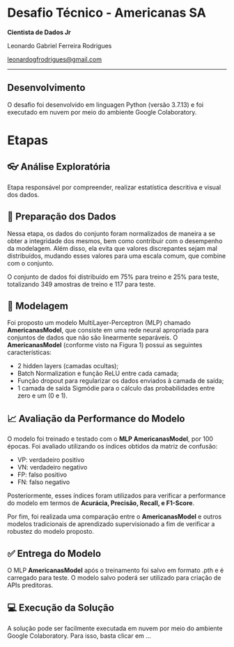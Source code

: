 # Desafio Técnico - Americanas SA
**Cientista de Dados Jr**

Leonardo Gabriel Ferreira Rodrigues

leonardogfrodrigues@gmail.com

__________________
## Desenvolvimento
O desafio foi desenvolvido em linguagen Python (versão 3.7.13) e foi executado em nuvem por meio do ambiente Google Colaboratory.

# Etapas

## :eyeglasses: Análise Exploratória
Etapa responsável por compreender, realizar estatística descritiva e visual dos dados.

## :game_die: Preparação dos Dados
Nessa etapa, os dados do conjunto foram normalizados de maneira a se obter a integridade dos mesmos, bem como contribuir com o desempenho da modelagem. Além disso, ela evita que valores discrepantes sejam mal distribuídos, mudando esses valores para uma escala comum, que combine com o conjunto.

O conjunto de dados foi distribuído em 75% para treino e 25% para teste, totalizando 349 amostras de treino e 117 para teste. 

## :memo: Modelagem
Foi proposto um modelo MultiLayer-Perceptron (MLP) chamado **AmericanasModel**, que consiste em uma rede neural apropriada para conjuntos de dados que não são linearmente separáveis. O **AmericanasModel** (conforme visto na Figura 1) possui as seguintes características:

- 2 hidden layers (camadas ocultas);
- Batch Normalization e função ReLU entre cada camada;
- Função dropout para regularizar os dados enviados à camada de saída;
- 1 camada de saída Sigmódie para o cálculo das probabilidades entre zero e um (0 e 1).


## :chart_with_upwards_trend: Avaliação da Performance do Modelo
O modelo foi treinado e testado com o **MLP AmericanasModel**, por 100 épocas. Foi avaliado utilizando os índices obtidos da matriz de confusão:

- VP: verdadeiro positivo
- VN: verdadeiro negativo
- FP: falso positivo
- FN: falso negativo

Posteriormente, esses índices foram utilizados para verificar a performance do modelo em termos de **Acurácia, Precisão, Recall, e F1-Score**.

Por fim, foi realizada uma comparação entre o **AmericanasModel** e outros modelos tradicionais de aprendizado supervisionado a fim de verificar a robustez do modelo proposto.

## :white_check_mark: Entrega do Modelo
O MLP **AmericanasModel** após o treinamento foi salvo em formato .pth e é carregado para teste. 
O modelo salvo poderá ser utilizado para criação de APIs preditoras. 

## :computer:  Execução da Solução
A solução pode ser facilmente executada em nuvem por meio do ambiente Google Colaboratory. 
Para isso, basta clicar em ...
